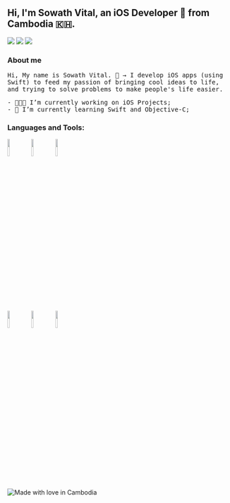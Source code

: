 ## Hi, I'm Sowath Vital, an iOS Developer 🚀 from Cambodia 🇰🇭.

<p align="left">
<a href="https://www.linkedin.com/in/vital-sowath-1a0b74162/"><img src="https://img.shields.io/badge/linkedin-%230077B5.svg?&style=for-the-badge&logo=linkedin&logoColor=white"/></a>
<a href="https://github.com/vitalsowath"><img src="https://img.shields.io/badge/github-%23000000.svg?&style=for-the-badge&logo=github&logoColor=white"/></a>
<a href="mailto:vitalsowath@gmail.com"><img src="https://img.shields.io/badge/gmail-%23d44638.svg?&style=for-the-badge&logo=gmail&logoColor=white"/></a>
</p>

### About me
<p align="left"> <samp>Hi, My name is Sowath Vital. 📲 → I develop iOS apps (using Swift) to feed my passion of bringing cool ideas to life, and trying to solve problems to make people's life easier. 

<p align="left"> <samp>
- 👨🏽‍💻 I’m currently working on iOS Projects;<br>
- 🌱 I’m currently learning Swift and Objective-C;<br>

### Languages and Tools:

<!-- Your github readme stats
You can use this api: https://github.com/anuraghazra/github-readme-stats
-->
<p>
<!--     <img width="55%" align="right" alt="francotel's github stats" src="https://github-readme-stats.vercel.app/api?username=francotel&show_icons=true&hide_border=true" /> -->
  </a>
  
  <!-- Your languages and tools. Be careful with the alignment. 
  You can use this sites to get logos: https://www.vectorlogo.zone or https://simpleicons.org/
  -->
  <img width="10%" src="https://www.vectorlogo.zone/logos/swift/swift-official.svg">
    <img width="10%" src="https://www.vectorlogo.zone/logos/firebase/firebase-ar21.svg">
      <img width="10%" src="https://www.vectorlogo.zone/logos/getpostman/getpostman-ar21.svg">
  <br />
    <img width="10%" src="https://www.vectorlogo.zone/logos/apple_xcode/apple_xcode-ar21.svg">
    <img width="10%" src="https://www.vectorlogo.zone/logos/visualstudio_code/visualstudio_code-ar21.svg">
    <img width="10%" src="https://www.vectorlogo.zone/logos/github/github-ar21.svg">
</p>


![Made with love in Cambodia](https://madewithlove.now.sh/kh?heart=true&template=for-the-badge)
